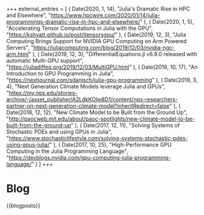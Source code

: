 +++
external_entries = [
    (
      Date(2020, 1, 14),
      "Julia's Dramatic Rise in HPC and Elsewhere",
      "https://www.hpcwire.com/2020/01/14/julia-programmings-dramatic-rise-in-hpc-and-elsewhere/"
      ),
    (
      Date(2020, 1, 5),
      "Accelerating Tensor Computations in Julia with the GPU",
      "https://kshyatt.github.io/post/itensorsgpu/"
      ),
    (
      Date(2019, 12, 3),
      "Julia Computing Brings Support for NVIDIA GPU Computing on Arm Powered Servers",
      "https://juliacomputing.com/blog/2019/12/03/nvidia-ngc-arm.html"
      ),
    (
      Date(2019, 12, 3),
      "DifferentialEquations.jl v6.9.0 released with automatic Multi-GPU support",
      "https://juliadiffeq.org/2019/12/03/MultiGPU.html"
      ),
    (
      Date(2019, 10, 17),
      "An Introduction to GPU Programming in Julia",
      "https://nextjournal.com/sdanisch/julia-gpu-programming"
      ),
    (
      Date(2019, 3, 4),
      "Next Generation Climate Models leverage Julia and GPUs",
      "https://my.nps.edu/stories-archive/-/asset_publisher/A2LdkKOlw8D1/content/nps-researchers-partner-on-next-generation-climate-model?inheritRedirect=false"
      ),
    (
      Date(2018, 12, 12),
      "New Climate Model to be Built from the Ground Up",
      "http://paocweb.mit.edu/about/paoc-spotlights/new-climate-model-to-be-built-from-the-ground-up"
      ),
    (
      Date(2017, 12, 11),
      "Solving Systems of Stochastic PDEs and using GPUs in Julia",
      "https://www.stochasticlifestyle.com/solving-systems-stochastic-pdes-using-gpus-julia/"
      ),
    (
      Date(2017, 10, 25),
      "High-Performance GPU Computing in the Julia Programming Language",
      "https://devblogs.nvidia.com/gpu-computing-julia-programming-language/"
      )
  ]
+++

# Blog

{{blogposts}}
